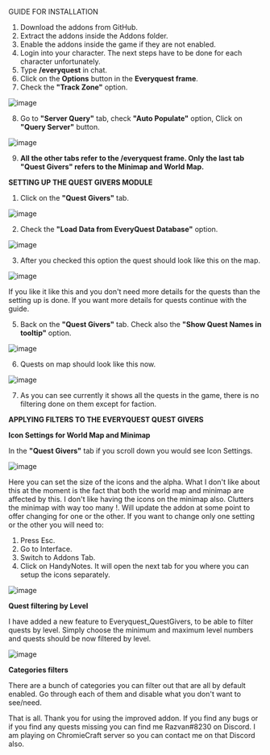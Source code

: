 GUIDE FOR INSTALLATION

1. Download the addons from GitHub.
2. Extract the addons inside the Addons folder.
3. Enable the addons inside the game if they are not enabled.
4. Login into your character. The next steps have to be done for each character unfortunately.
5. Type **/everyquest** in chat.
6. Click on the **Options** button in the **Everyquest frame**.
7. Check the **"Track Zone"** option.

 ![image](https://user-images.githubusercontent.com/86041526/166222545-1e7c804a-dd82-4993-a7c7-4dd33c1f1730.png)

8. Go to **"Server Query"** tab, check **"Auto Populate"** option, Click on **"Query Server"** button.

![image](https://user-images.githubusercontent.com/86041526/166222708-674a7ad1-d7cf-4ac4-8a72-ebf896a64509.png)

9. **All the other tabs refer to the /everyquest frame. Only the last tab "Quest Givers" refers to the Minimap and World Map.**

**SETTING UP THE QUEST GIVERS MODULE**
1. Click on the **"Quest Givers"** tab.

![image](https://user-images.githubusercontent.com/86041526/166223415-690c8016-0fe9-48a7-a156-32050f0947bc.png)


2. Check the **"Load Data from EveryQuest Database"** option.

![image](https://user-images.githubusercontent.com/86041526/166223480-c0b48287-c2f4-4f8a-8db7-96145022fe4d.png)

3. After you checked this option the quest should look like this on the map.

![image](https://user-images.githubusercontent.com/86041526/166223584-29ca82ea-5515-4f91-8634-3426ef7d80c0.png)

If you like it like this and you don't need more details for the quests than the setting up is done. If you want more details for quests continue with the guide.

5. Back on the **"Quest Givers"** tab. Check also the **"Show Quest Names in tooltip"** option.

![image](https://user-images.githubusercontent.com/86041526/166223938-d80a335d-c8eb-4253-809a-101ffcbb1b5b.png)

6. Quests on map should look like this now.

![image](https://user-images.githubusercontent.com/86041526/166224041-38d80150-bbf2-46e5-86ea-880dd8499a6a.png)

7. As you can see currently it shows all the quests in the game, there is no filtering done on them except for faction.


**APPLYING FILTERS TO THE EVERYQUEST QUEST GIVERS**

**Icon Settings for World Map and Minimap**

In the **"Quest Givers"** tab if you scroll down you would see Icon Settings.

![image](https://user-images.githubusercontent.com/86041526/166224437-ec0d7393-cf65-4822-99a9-a9e6df34c7a3.png)

Here you can set the size of the icons and the alpha.
What I don't like about this at the moment is the fact that both the world map and minimap are affected by this.
I don't like having the icons on the minimap also. Clutters the minimap with way too many !.
Will update the addon at some point to offer changing for one or the other.
If you want to change only one setting or the other you will need to:
1. Press Esc.
2. Go to Interface.
3. Switch to Addons Tab.
4. Click on HandyNotes. It will open the next tab for you where you can setup the icons separately.

![image](https://user-images.githubusercontent.com/86041526/166224702-5ca62fe0-5d10-4f06-822c-031b42210570.png)

**Quest filtering by Level**

I have added a new feature to Everyquest_QuestGivers, to be able to filter quests by level.
Simply choose the minimum and maximum level numbers and quests should be now filtered by level.

![image](https://user-images.githubusercontent.com/86041526/166225367-9dd10273-da00-4fe1-94f1-c7004c17ffd2.png)

**Categories filters**

There are a bunch of categories you can filter out that are all by default enabled.
Go through each of them and disable what you don't want to see/need.

That is all. Thank you for using the improved addon. If you find any bugs or if you find any quests missing you can find me Razvan#8230 on Discord.
I am playing on ChromieCraft server so you can contact me on that Discord also.





